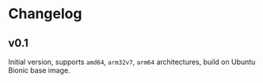 # Changelog

## v0.1

Initial version, supports `amd64`, `arm32v7`, `arm64` architectures, build on Ubuntu Bionic base image.
